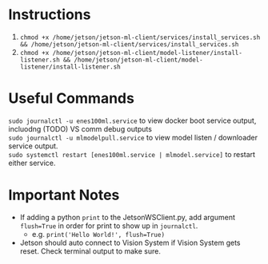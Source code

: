 # Instructions

1. `chmod +x /home/jetson/jetson-ml-client/services/install_services.sh && /home/jetson/jetson-ml-client/services/install_services.sh`
2. `chmod +x /home/jetson/jetson-ml-client/model-listener/install-listener.sh && /home/jetson/jetson-ml-client/model-listener/install-listener.sh`

# Useful Commands

`sudo journalctl -u enes100ml.service` to view docker boot service output, incluodng (TODO) VS comm debug outputs    
`sudo journalctl -u mlmodelpull.service` to view model listen / downloader service output.   
`sudo systemctl restart [enes100ml.service | mlmodel.service]` to restart either service.    

# Important Notes

- If adding a python ```print``` to the JetsonWSClient.py, add argument ```flush=True``` in order for print to show up in ```journalctl```.     
    - e.g. ```print('Hello World!', flush=True)```
- Jetson should auto connect to Vision System if Vision System gets reset. Check terminal output to make sure.

